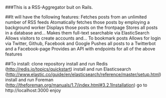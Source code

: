 ###This is a RSS-Aggregator buit on Rails.

##It will have the following features:
Fetches posts from an unlimited number of RSS feeds
Atomatically fetches those posts by employing a background worker
Displays those posts on the frontpage
Stores all posts in a database and...
Makes them full-text searchable via ElasticSearch
Allows visitors to create accounts and...
To bookmark posts
Allows for login via Twitter, Github, Facebook and Google
Pushes all posts to a Twitterbot and a Facebook-page
Provides an API with endpoints for all of the above features

##To install:
clone repository
install and run Redis (http://redis.io/topics/quickstart)
install and run Elasticsearch (http://www.elastic.co/guide/en/elasticsearch/reference/master/setup.html)
install and run Foreman (http://theforeman.org/manuals/1.7/index.html#3.2.1Installation)
go to http://localhost:3000
enjoy


